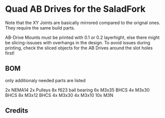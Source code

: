 # Quad AB Drives for the SaladFork
Note that the XY Joints are basically mirrored compared to the orignal ones. They require the same build parts.

AB-Drive Mounts must be printed with 0.1 or 0.2 layerhight, else there might be slicing-issuses with overhangs in the design. To avoid issues during printing, check the sliced objects for the AB Drives around the slot holes first!

## BOM
only additionaly needed parts are listed

2x NEMA14
2x Pulleys
8x f623 ball bearing
6x M3x35 BHCS
4x M3x30 BHCS
8x M3x12 BHCS
4x M3x30
4x M3x10
10x M3N

## Credits

